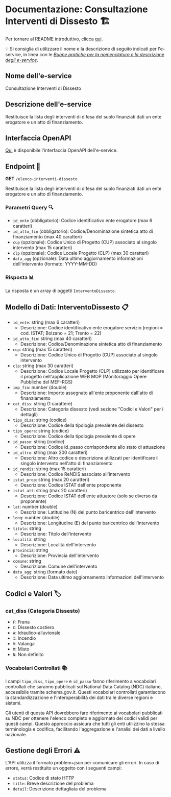 # Documentazione: Consultazione Interventi di Dissesto 🏗️

Per tornare al README introduttivo, clicca [qui](../README.md).

💡 Si consiglia di utilizzare il nome e la descrizione di seguito indicati per l'e-service, in linea con le [_Buone pratiche per la nomenclatura e la descrizione degli e-service_](https://italia.github.io/pdnd-guida-nomenclatura-eservice/).

## Nome dell'e-service
Consultazione Interventi di Dissesto

## Descrizione dell'e-service
Restituisce la lista degli interventi di difesa del suolo finanziati dati un ente erogatore e un atto di finanziamento.

## Interfaccia OpenAPI

[Qui](../src/interventi_dissesto_openapi.yml) è disponibile l'interfaccia OpenAPI dell'e-service.

## Endpoint 🔗

**GET** `/elenco-interventi-dissesto`

Restituisce la lista degli interventi di difesa del suolo finanziati dati un ente erogatore e un atto di finanziamento.

### Parametri Query 🔍

- `id_ente` (obbligatorio): Codice identificativo ente erogatore (max 6 caratteri)
- `id_atto_fin` (obbligatorio): Codice/Denominazione sintetica atto di finanziamento (max 40 caratteri)
- `cup` (opzionale): Codice Unico di Progetto (CUP) associato al singolo intervento (max 15 caratteri)
- `clp` (opzionale): Codice Locale Progetto (CLP) (max 30 caratteri)
- `data_agg` (opzionale): Data ultimo aggiornamento informazioni dell'intervento (formato: YYYY-MM-DD)

### Risposta 📊

La risposta è un array di oggetti `InterventoDissesto`.

## Modello di Dati: InterventoDissesto 📋

- `id_ente`: string (max 6 caratteri)
  - Descrizione: Codice identificativo ente erogatore servizio (regioni = cod. ISTAT; Bolzano = 21; Trento = 22)
- `id_atto_fin`: string (max 40 caratteri)
  - Descrizione: Codice/Denominazione sintetica atto di finanziamento
- `cup`: string (max 15 caratteri)
  - Descrizione: Codice Unico di Progetto (CUP) associato al singolo intervento
- `clp`: string (max 30 caratteri)
  - Descrizione: Codice Locale Progetto (CLP) utilizzato per identificare il progetto nell'applicazione WEB MOP (Monitoraggio Opere Pubbliche del MEF-RGS)
- `imp_fin`: number (double)
  - Descrizione: Importo assegnato all'ente proponente dall'atto di finanziamento
- `cat_diss`: string (1 carattere)
  - Descrizione: Categoria dissesto (vedi sezione "Codici e Valori" per i dettagli)
- `tipo_diss`: string (codice)
  - Descrizione: Codice della tipologia prevalente del dissesto
- `tipo_opere`: string (codice)
  - Descrizione: Codice della tipologia prevalente di opere
- `id_passo`: string (codice)
  - Descrizione: Codice id_passo corrispondente allo stato di attuazione
- `id_altro`: string (max 200 caratteri)
  - Descrizione: Altro codice o descrizione utilizzati per identificare il singolo intervento nell'atto di finanziamento
- `id_rendis`: string (max 15 caratteri)
  - Descrizione: Codice ReNDiS associato all'intervento
- `istat_prop`: string (max 20 caratteri)
  - Descrizione: Codice ISTAT dell'ente proponente
- `istat_att`: string (max 20 caratteri)
  - Descrizione: Codice ISTAT dell'ente attuatore (solo se diverso da proponente)
- `lat`: number (double)
  - Descrizione: Latitudine (N) del punto baricentrico dell'intervento
- `long`: number (double)
  - Descrizione: Longitudine (E) del punto baricentrico dell'intervento
- `titolo`: string
  - Descrizione: Titolo dell'intervento
- `località`: string
  - Descrizione: Località dell'intervento
- `provincia`: string
  - Descrizione: Provincia dell'intervento
- `comune`: string
  - Descrizione: Comune dell'intervento
- `data_agg`: string (formato date)
  - Descrizione: Data ultimo aggiornamento informazioni dell'intervento

## Codici e Valori 🏷️

### cat_diss (Categoria Dissesto)

- `F`: Frana
- `C`: Dissesto costiero
- `A`: Idraulico-alluvionale
- `I`: Incendio
- `V`: Valanga
- `M`: Misto
- `N`: Non definito

### Vocabolari Controllati 📚

I campi `tipo_diss`, `tipo_opere` e `id_passo` fanno riferimento a vocabolari controllati che saranno pubblicati sul National Data Catalog (NDC) italiano, accessibile tramite schema.gov.it. Questi vocabolari controllati garantiscono la standardizzazione e l'interoperabilità dei dati tra le diverse regioni e sistemi.

Gli utenti di questa API dovrebbero fare riferimento ai vocabolari pubblicati su NDC per ottenere l'elenco completo e aggiornato dei codici validi per questi campi. Questo approccio assicura che tutti gli enti utilizzino la stessa terminologia e codifica, facilitando l'aggregazione e l'analisi dei dati a livello nazionale.

## Gestione degli Errori ⚠️

L'API utilizza il formato problem+json per comunicare gli errori. In caso di errore, verrà restituito un oggetto con i seguenti campi:

- `status`: Codice di stato HTTP
- `title`: Breve descrizione del problema
- `detail`: Descrizione dettagliata del problema